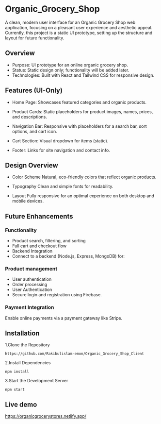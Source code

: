 
# Organic_Grocery_Shop

A clean, modern user interface for an Organic Grocery Shop web application, focusing on a pleasant user experience and aesthetic appeal. Currently, this project is a static UI prototype, setting up the structure and layout for future functionality.
## Overview
- Purpose: UI prototype for an online organic grocery shop.
- Status: Static design only; functionality will be added later.
- Technologies: Built with React and Tailwind CSS for responsive design.
## Features (UI-Only)

- Home Page: Showcases featured categories and organic products.

- Product Cards: Static placeholders for product images, names, prices, and descriptions.

- Navigation Bar: Responsive with placeholders for a search bar, sort options, and cart icon.

- Cart Section: Visual dropdown for items (static).

- Footer: Links for site navigation and contact info.
## Design Overview

- Color Scheme
Natural, eco-friendly colors that reflect organic products.

- Typography
Clean and simple fonts for readability.

- Layout
Fully responsive for an optimal experience on both desktop and mobile devices.
## Future Enhancements

### Functionality

- Product search, filtering, and sorting
- Full cart and checkout flow
- Backend Integration
- Connect to a backend (Node.js, Express, MongoDB) for:

### Product management
- User authentication
- Order processing
- User Authentication
- Secure login and registration using Firebase.

### Payment Integration
Enable online payments via a payment gateway like Stripe.
## Installation


1.Clone the Repository

```https://github.com/Rakibulislam-emon/Organic_Grocery_Shop_Client```

2.Install Dependencies

```npm install```

3.Start the Development Server

```npm start```

## Live demo

https://organicgrocerystores.netlify.app/
